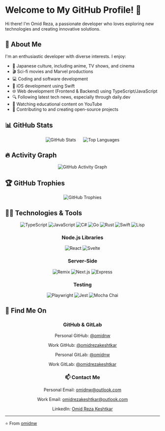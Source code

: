 # Welcome to My GitHub Profile! 👋

Hi there! I'm Omid Reza, a passionate developer who loves exploring new technologies and creating innovative solutions.

## 🎯 About Me

I'm an enthusiastic developer with diverse interests. I enjoy:

- 🎌 Japanese culture, including anime, TV shows, and cinema
- 🎬 Sci-fi movies and Marvel productions
- 💻 Coding and software development
- 📱 iOS development using Swift
- 🌐 Web development (Frontend & Backend) using TypeScript/JavaScript
- 🔍 Following latest tech news, especially through daily.dev
- 🎥 Watching educational content on YouTube
- 🌟 Contributing to and creating open-source projects

## 📊 GitHub Stats

<div align="center">

![GitHub Stats](https://github-readme-stats.vercel.app/api?username=omidnw&show_icons=true&theme=onedark)
&nbsp;&nbsp;&nbsp;&nbsp;
![Top Languages](https://github-readme-stats.vercel.app/api/top-langs/?username=omidnw&layout=compact&theme=onedark)

</div>

## 🔥 Activity Graph

<div align="center">

![GitHub Activity Graph](https://github-readme-activity-graph.vercel.app/graph?username=omidnw&theme=dracula)

</div>

## 🏆 GitHub Trophies

<div align="center">

![GitHub Trophies](https://github-profile-trophy.vercel.app/?username=omidnw&theme=onedark&no-frame=false&no-bg=true&margin-w=4)

</div>

## 👨‍💻 Technologies & Tools

<div align="center">

![TypeScript](https://img.shields.io/badge/Code-TypeScript-informational?style=flat&logo=typescript&logoColor=white&color=2bbc8a)
![JavaScript](https://img.shields.io/badge/Code-JavaScript-informational?style=flat&logo=javascript&logoColor=white&color=2bbc8a)
![C#](https://img.shields.io/badge/Code-CSharp-informational?style=flat&logo=csharp&logoColor=white&color=2bbc8a)
![Go](https://img.shields.io/badge/Code-Go-informational?style=flat&logo=go&logoColor=white&color=2bbc8a)
![Rust](https://img.shields.io/badge/Code-Rust-informational?style=flat&logo=rust&logoColor=white&color=2bbc8a)
![Swift](https://img.shields.io/badge/Code-Swift-informational?style=flat&logo=swift&logoColor=white&color=2bbc8a)
![Lisp](https://img.shields.io/badge/Code-Lisp-informational?style=flat&logo=lisp&logoColor=white&color=2bbc8a)

### Node.js Libraries

![React](https://img.shields.io/badge/Framework-React-informational?style=flat&logo=react&logoColor=white&color=2bbc8a)
![Svelte](https://img.shields.io/badge/Framework-Svelte-informational?style=flat&logo=svelte&logoColor=white&color=2bbc8a)

### Server-Side

![Remix](https://img.shields.io/badge/Framework-Remix-informational?style=flat&logo=remix&logoColor=white&color=2bbc8a)
![Next.js](https://img.shields.io/badge/Framework-Next.js-informational?style=flat&logo=next.js&logoColor=white&color=2bbc8a)
![Express](https://img.shields.io/badge/Framework-Express-informational?style=flat&logo=express&logoColor=white&color=2bbc8a)

### Testing

![Playwright](https://img.shields.io/badge/Testing-Playwright-informational?style=flat&logo=playwright&logoColor=white&color=2bbc8a)
![Jest](https://img.shields.io/badge/Testing-Jest-informational?style=flat&logo=jest&logoColor=white&color=2bbc8a)
![Mocha Chai](https://img.shields.io/badge/Testing-Mocha_Chai-informational?style=flat&logo=mocha&logoColor=white&color=2bbc8a)

</div>

## 🔗 Find Me On

<div align="center">

### GitHub & GitLab

Personal GitHub: [@omidnw](https://github.com/omidnw)

Work GitHub: [@omidrezakeshtkar](https://github.com/omidrezakeshtkar)

Personal GitLab: [@omidnw](https://gitlab.com/omidnw)

Work GitLab: [@omidrezakeshtkar](https://gitlab.com/omidrezakeshtkar)

### 📫 Contact Me

Personal Email: omidnw@outlook.com

Work Email: omidrezakeshtkar@outlook.com

LinkedIn: [Omid Reza Keshtkar](https://www.linkedin.com/in/omid-reza-keshtkar/)

</div>

---

⭐️ From [omidnw](https://github.com/omidnw)

